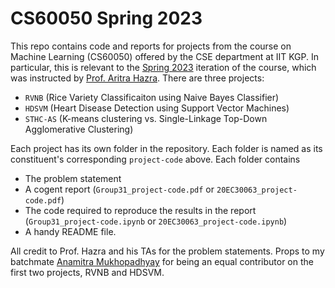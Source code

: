# CS60050 Spring 2023
This repo contains code and reports for projects from the course on Machine Learning (CS60050) offered by the CSE department at IIT KGP. In particular, this is relevant to the [Spring 2023](http://cse.iitkgp.ac.in/~aritrah/course/theory/ML/Spring2023/) iteration of the course, which was instructed by [Prof. Aritra Hazra](http://cse.iitkgp.ac.in/~aritrah/).
There are three projects:
* ```RVNB``` (Rice Variety Classificaiton using Naive Bayes Classifier)
* ```HDSVM``` (Heart Disease Detection using Support Vector Machines)
* ```STHC-AS``` (K-means clustering vs. Single-Linkage Top-Down Agglomerative Clustering)

Each project has its own folder in the repository. Each folder is named as its constituent's corresponding ```project-code``` above. Each folder contains
* The problem statement
* A cogent report (```Group31_project-code.pdf``` or ```20EC30063_project-code.pdf```)
* The code required to reproduce the results in the report (```Group31_project-code.ipynb``` or ```20EC30063_project-code.ipynb```)
* A handy README file.

All credit to Prof. Hazra and his TAs for the problem statements.
Props to my batchmate [Anamitra Mukhopadhyay](http://cse.iitkgp.ac.in/~anamitra.mukhopadhyay/) for being an equal contributor on the first two projects, RVNB and HDSVM.
